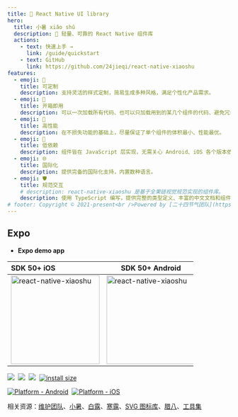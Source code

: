 ```yaml
---
title: 🌈 React Native UI library
hero:
  title: 小暑 xiǎo shǔ
  description: 🌈 轻量、可靠的 React Native 组件库
  actions:
    - text: 快速上手 →
      link: /guide/quickstart
    - text: GitHub
      link: https://github.com/24jieqi/react-native-xiaoshu
features:
  - emoji: 🔧
    title: 可定制
    description: 支持灵活的样式定制，简易生成多种风格，满足个性化产品需求。
  - emoji: 🧳
    title: 开箱即用
    description: 可以一次加载所有代码、也可以只加载用到的某几个组件的代码、避免冗余。
  - emoji: 🚀
    title: 高性能
    description: 在不损失功能的基础上，尽量保证了单个组件的体积最小、性能最优。
  - emoji: 🎨
    title: 低依赖
    description: 组件皆在 JavaScript 层实现，无需关心 Android、iOS 各个版本依赖问题。
  - emoji: 🌐
    title: 国际化
    description: 提供完备的国际化支持，内置数种语言。
  - emoji: 🛡
    title: 规范交互
    # description: react-native-xiaoshu 是基于全果链视觉规范实现的组件库。
    description: 使用 TypeScript 编写，提供完整的类型定义、丰富的中文文档和组件示例。
# footer: Copyright © 2021-present<br />Powered by [二十四节气团队](https://github.com/24jieqi).
---
```


<Home></Home>

<div class="home-expo">

## Expo

- **Expo demo app**

<div style="width:420px;">

| SDK 50+ iOS                                                                                                                                                   | SDK 50+ Android                                                                                                                                               |
| :------------------------------------------------------------------------------------------------------------------------------------------------------------ | ------------------------------------------------------------------------------------------------------------------------------------------------------------- |
| <img src="https://qr.expo.dev/eas-update?updateId=caed0749-de10-443d-a104-b592529c06fa&appScheme=exp&host=u.expo.dev" alt="react-native-xiaoshu" width="200"> | <img src="https://qr.expo.dev/eas-update?updateId=caed0749-de10-443d-a104-b592529c06fa&appScheme=exp&host=u.expo.dev" alt="react-native-xiaoshu" width="200"> |

</div>

</div>

[xiaoshu-npm-url]: https://www.npmjs.com/package/@fruits-chain/react-native-xiaoshu

<div class="markdown-text-center">

[![](https://img.shields.io/npm/v/@fruits-chain/react-native-xiaoshu.svg)][xiaoshu-npm-url]&nbsp;
[![](https://img.shields.io/npm/dm/@fruits-chain/react-native-xiaoshu.svg)][xiaoshu-npm-url]&nbsp;
[![](https://img.shields.io/badge/language-typescript-blue.svg)](https://www.typescriptlang.org/)&nbsp;
[![install size](https://packagephobia.com/badge?p=@fruits-chain/react-native-xiaoshu)](https://packagephobia.com/result?p=@fruits-chain/react-native-xiaoshu)

[![Platform - Android](https://img.shields.io/badge/platform-Android-3ddc84.svg?logo=android)](https://www.android.com)&nbsp;
[![Platform - iOS](https://img.shields.io/badge/platform-iOS-000.svg?logo=apple)](https://developer.apple.com/ios)

</div>

<div class="markdown-text-center">

相关资源：[维护团队](https://techblog.hjgpscm.com/)、[小暑](https://24jieqi.github.io/react-native-xiaoshu/)、[白露](https://hjfruit.github.io/bailu-doc/)、[寒露](https://hjfruit.github.io/hanlu-doc/)、[SVG 图标库](https://hjfruit.github.io/icon-doc/)、[腊八](https://hjfruit.github.io/laba-doc/)、[工具集](https://24jieqi.github.io/utils/)

</div>
